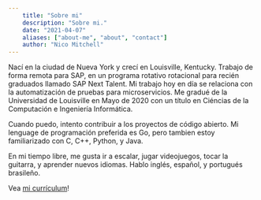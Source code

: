 ```yaml
---
    title: "Sobre mi" 
    description: "Sobre mi." 
    date: "2021-04-07" 
    aliases: ["about-me", "about", "contact"] 
    author: "Nico Mitchell" 
---
```


Nací en la ciudad de Nueva York y crecí en Louisville, Kentucky. Trabajo de forma remota para SAP, en un programa rotativo
rotacional para recién graduados llamado SAP Next Talent. Mi trabajo hoy en día se relaciona con la automatización de pruebas para microservicios. 
Me gradué de la Universidad de Louisville en Mayo de 2020 con un título en Ciéncias de la Computación e Ingeniería Informática. 

Cuando puedo, intento contribuir a los proyectos de código abierto. Mi lenguage de programación preferida es Go, pero tambien estoy 
familiarizado con C, C++, Python, y Java.

En mi tiempo libre, me gusta ir a escalar, jugar videojuegos, tocar la guitarra, y aprender nuevos idiomas. Hablo inglés, español, y
portugués brasileño.

Vea [mi currículum](documents/resume-plain.pdf)!
